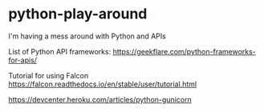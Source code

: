 # python-play-around
I'm having a mess around with Python and APIs

List of Python API frameworks: https://geekflare.com/python-frameworks-for-apis/

Tutorial for using Falcon https://falcon.readthedocs.io/en/stable/user/tutorial.html

https://devcenter.heroku.com/articles/python-gunicorn
